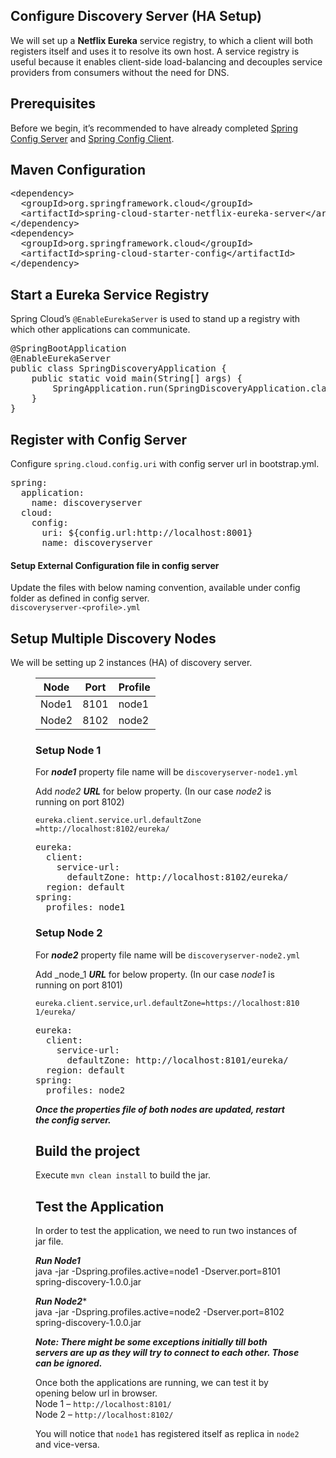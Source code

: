 ## Configure Discovery Server (HA Setup)

We will set up a **Netflix Eureka** service registry, to which a client will both registers itself and uses it to resolve its own host. A service registry is useful because it enables client-side load-balancing and decouples service providers from consumers without the need for DNS.

## <span id="Prerequisites"><strong>Prerequisites</strong></span>

Before we begin, it’s recommended to have already completed [Spring Config Server](./spring-config-server.md) and [Spring Config Client](./spring-config-client.md).

## <span id="Maven_Configuration">Maven Configuration</span>

<pre class="brush: xml; title: ; notranslate" title="">&lt;dependency&gt;
  &lt;groupId&gt;org.springframework.cloud&lt;/groupId&gt;  
  &lt;artifactId&gt;spring-cloud-starter-netflix-eureka-server&lt;/artifactId&gt;  
&lt;/dependency&gt;
&lt;dependency&gt;
  &lt;groupId&gt;org.springframework.cloud&lt;/groupId&gt;
  &lt;artifactId&gt;spring-cloud-starter-config&lt;/artifactId&gt;
&lt;/dependency&gt;
</pre>

## <span id="Start_a_Eureka_Service_Registry">Start a Eureka Service Registry</span>

Spring Cloud’s `@EnableEurekaServer` is used to stand up a registry with which other applications can communicate.

<pre class="brush: java; title: ; notranslate" title="">@SpringBootApplication
@EnableEurekaServer
public class SpringDiscoveryApplication {
    public static void main(String[] args) {
        SpringApplication.run(SpringDiscoveryApplication.class, args);
    }
}
</pre>

## <span id="Register_with_Config_Server">Register with Config Server</span>

Configure `spring.cloud.config.uri` with config server url in bootstrap.yml.

<pre class="brush: yaml; title: ; notranslate" title="">spring:
  application:
    name: discoveryserver
  cloud:
    config:
      uri: ${config.url:http://localhost:8001}
      name: discoveryserver
</pre>

#### <span id="Setup_External_Configuration_file_in_config_server">Setup External Configuration file in config server</span>

Update the files with below naming convention, available under config folder as defined in config server.  
`discoveryserver-<profile>.yml`

## <span id="Setup_Multiple_Discovery_Nodes">Setup Multiple Discovery Nodes</span>

We will be setting up 2 instances (HA) of discovery server.<figure class="wp-block-table">

|Node | Port| Profile|
|------|-------|-------|
|Node1 | 8101| node1|
|Node2| 8102| node2|

### <span id="Setup_Node_1">Setup Node 1</span>

For **_node1_** property file name will be `discoveryserver-node1.yml`

Add _node2_ **_URL_** for below property. (In our case _node2_ is running on port 8102)

`eureka.client.service.url.defaultZone =http://localhost:8102/eureka/` 

<pre class="brush: yaml; title: ; notranslate" title="">eureka:
  client:
    service-url:
      defaultZone: http://localhost:8102/eureka/
  region: default
spring:
  profiles: node1
</pre>

### <span id="Setup_Node_2">Setup Node 2</span>

For **_node2_** property file name will be `discoveryserver-node2.yml`

Add _node_1 **_URL_** for below property. (In our case _node1_ is running on port 8101)

`eureka.client.service,url.defaultZone=https://localhost:8101/eureka/`

<pre class="brush: yaml; title: ; notranslate" title="">eureka:
  client:
    service-url:
      defaultZone: http://localhost:8101/eureka/
  region: default
spring:
  profiles: node2
</pre>

_**Once the properties file of both nodes are updated, restart the config server.**_

## <span id="Build_the_project">Build the project</span>

Execute `mvn clean install` to build the jar.

## <span id="Test_the_Application">Test the Application</span>

In order to test the application, we need to run two instances of jar file.

**_Run Node1_**  
java -jar -Dspring.profiles.active=node1 -Dserver.port=8101 spring-discovery-1.0.0.jar

**_Run Node2_***  
java -jar -Dspring.profiles.active=node2 -Dserver.port=8102 spring-discovery-1.0.0.jar

_**Note: There might be some exceptions initially till both servers are up as they will try to connect to each other. Those can be ignored.**_

Once both the applications are running, we can test it by opening below url in browser.  
Node 1 &#8211; `http://localhost:8101/`  
Node 2 &#8211; `http://localhost:8102/`

You will notice that `node1` has registered itself as replica in `node2` and vice-versa.
